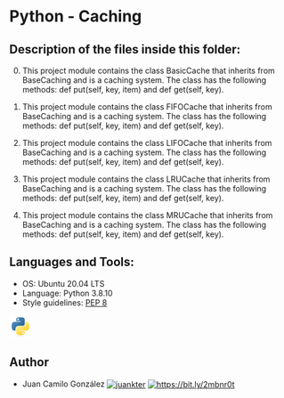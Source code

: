 # Python - Caching

## Description of the files inside this folder:

0. This project module contains the class BasicCache that inherits from BaseCaching and is a caching system. The class has the following methods: def put(self, key, item) and def get(self, key).

1. This project module contains the class FIFOCache that inherits from BaseCaching and is a caching system. The class has the following methods: def put(self, key, item) and def get(self, key).

2. This project module contains the class LIFOCache that inherits from BaseCaching and is a caching system. The class has the following methods: def put(self, key, item) and def get(self, key).

3. This project module contains the class LRUCache that inherits from BaseCaching and is a caching system. The class has the following methods: def put(self, key, item) and def get(self, key).

4. This project module contains the class MRUCache that inherits from BaseCaching and is a caching system. The class has the following methods: def put(self, key, item) and def get(self, key).

## Languages and Tools:

- OS: Ubuntu 20.04 LTS
- Language: Python 3.8.10
- Style guidelines: [PEP 8](https://www.python.org/dev/peps/pep-0008/)

<p align="left"> <a href="https://www.python.org" target="_blank" rel="noreferrer"> <img src="https://raw.githubusercontent.com/devicons/devicon/master/icons/python/python-original.svg" alt="python" width="40" height="40"/> </a> </p>


## Author

- Juan Camilo González <a href="https://twitter.com/juankter" target="blank"><img align="center" src="https://raw.githubusercontent.com/rahuldkjain/github-profile-readme-generator/master/src/images/icons/Social/twitter.svg" alt="juankter" height="30" width="40" /></a>
<a href="https://bit.ly/2MBNR0t" target="blank"><img align="center" src="https://raw.githubusercontent.com/rahuldkjain/github-profile-readme-generator/master/src/images/icons/Social/linked-in-alt.svg" alt="https://bit.ly/2mbnr0t" height="30" width="40" /></a>
